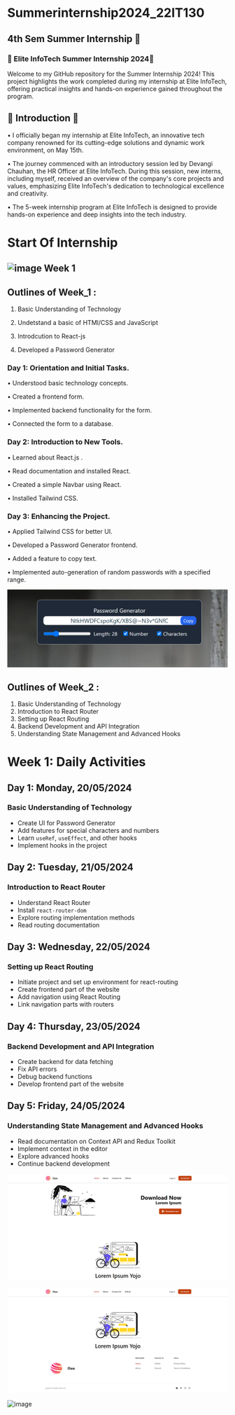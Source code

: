 # Summerinternship2024_22IT130

## 4th Sem Summer Internship 🥇

### 🌟 Elite InfoTech Summer Internship 2024🌟

Welcome to my GitHub repository for the Summer Internship 2024! This project highlights the work completed during my internship at Elite InfoTech, offering practical insights and hands-on experience gained throughout the program.

## 🚀 Introduction 🚀

• I officially began my internship at Elite InfoTech, an innovative tech company renowned for its cutting-edge solutions and dynamic work environment, on May 15th.

• The journey commenced with an introductory session led by Devangi Chauhan, the HR Officer at Elite InfoTech. During this session, new interns, including myself, received an overview of the company's core projects and values, emphasizing Elite InfoTech's dedication to technological excellence and creativity.

• The 5-week internship program at Elite InfoTech is designed to provide hands-on experience and deep insights into the tech industry.

# Start Of Internship

## ![image](https://github.com/prem028/summerinternship2024_22IT127/assets/121212405/510f2fa7-4caa-4c25-bbfe-133b023acc49) Week 1

## Outlines of Week_1 :

1. Basic Understanding of Technology

2. Undetstand a basic of HTMl/CSS and JavaScript

3. Introdcution to React-js

4. Developed a Password Generator

### Day 1: Orientation and Initial Tasks.

• Understood basic technology concepts.

• Created a frontend form.

• Implemented backend functionality for the form.

• Connected the form to a database.

### Day 2: Introduction to New Tools.

• Learned about React.js .

• Read documentation and installed React.

• Created a simple Navbar using React.

• Installed Tailwind CSS.

### Day 3: Enhancing the Project.

• Applied Tailwind CSS for better UI.

• Developed a Password Generator frontend.

• Added a feature to copy text.

• Implemented auto-generation of random passwords with a specified range.

![image](https://github.com/jayu6624/blog-react-backend/blob/main/image/Screenshot%202024-07-03%20192155.png)

## Outlines of Week_2 :

1. Basic Understanding of Technology
2. Introduction to React Router
3. Setting up React Routing
4. Backend Development and API Integration
5. Understanding State Management and Advanced Hooks

# Week 1: Daily Activities

## Day 1: Monday, 20/05/2024

### Basic Understanding of Technology

- Create UI for Password Generator
- Add features for special characters and numbers
- Learn `useRef`, `useEffect`, and other hooks
- Implement hooks in the project

## Day 2: Tuesday, 21/05/2024

### Introduction to React Router

- Understand React Router
- Install `react-router-dom`
- Explore routing implementation methods
- Read routing documentation

## Day 3: Wednesday, 22/05/2024

### Setting up React Routing

- Initiate project and set up environment for react-routing
- Create frontend part of the website
- Add navigation using React Routing
- Link navigation parts with routers

## Day 4: Thursday, 23/05/2024

### Backend Development and API Integration

- Create backend for data fetching
- Fix API errors
- Debug backend functions
- Develop frontend part of the website

## Day 5: Friday, 24/05/2024

### Understanding State Management and Advanced Hooks

- Read documentation on Context API and Redux Toolkit
- Implement context in the editor
- Explore advanced hooks
- Continue backend development

![image](https://github.com/jayu6624/blog-react-backend/blob/main/image/Screenshot%202024-07-03%20225144.png)

![image](https://github.com/jayu6624/blog-react-backend/blob/main/image/Screenshot%202024-07-03%20225211.png)

![image](![image](https://github.com/jayu6624/blog-react-backend/blob/main/image/Screenshot%202024-07-03%20225144.png))
